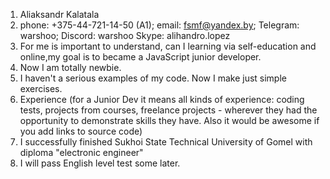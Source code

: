 

1. Aliaksandr Kalatala
2. phone: +375-44-721-14-50 (A1);   email: fsmf@yandex.by;   Telegram: warshoo;   Discord: warshoo   Skype: alihandro.lopez
3. For me is important to understand, can I learning via self-education and online,my goal is to became  a JavaScript junior developer.
4. Now I am totally newbie.
5. I haven't a serious examples of my code. Now I make just simple exercises.
6. Experience (for a Junior Dev it means all kinds of experience: coding tests, projects from courses,
freelance projects - wherever they had the opportunity to demonstrate skills they have.
Also it would be awesome if you add links to source code)
7. I successfully finished Sukhoi State Technical University of Gomel with diploma "electronic engineer"
8. I will pass English level test some later.